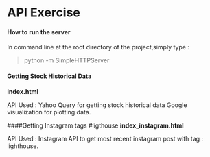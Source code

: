 # API Exercise
#### How to run the server
In command line at the root directory of the project,simply type :
>	python -m  SimpleHTTPServer

	
#### Getting Stock Historical Data
**index.html**

API Used : Yahoo Query for getting stock historical data
					Google visualization for plotting data.

####Getting Instagram tags #ligthouse
**index_instagram.html**

API Used : Instagram API  to get most recent instagram post with tag : lighthouse.


